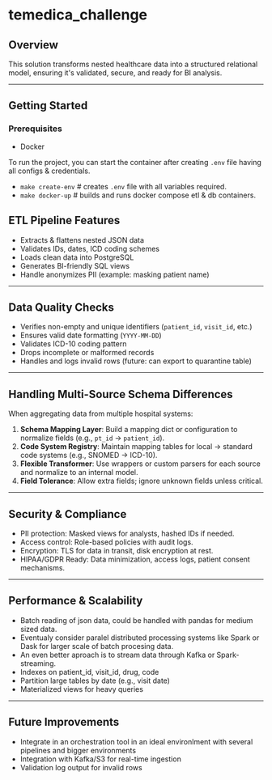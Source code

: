 # temedica_challenge

## Overview
This solution transforms nested healthcare data into a structured relational model, ensuring it's validated, secure, and ready for BI analysis.

---
## Getting Started

### Prerequisites
- Docker 

To run the project, you can start the container after creating `.env` file having all configs & credentials.
- `make create-env` # creates `.env` file with all variables required.
- `make docker-up` # builds and runs docker compose etl & db containers.



## ETL Pipeline Features

-  Extracts & flattens nested JSON data
-  Validates IDs, dates, ICD coding schemes
-  Loads clean data into PostgreSQL
-  Generates BI-friendly SQL views
-  Handle anonymizes PII (example: masking patient name)

---

## Data Quality Checks

- Verifies non-empty and unique identifiers (`patient_id`, `visit_id`, etc.)
- Ensures valid date formatting (`YYYY-MM-DD`)
- Validates ICD-10 coding pattern
- Drops incomplete or malformed records
- Handles and logs invalid rows (future: can export to quarantine table)

---

## Handling Multi-Source Schema Differences

When aggregating data from multiple hospital systems:

1. **Schema Mapping Layer**: Build a mapping dict or configuration to normalize fields (e.g., `pt_id` → `patient_id`).
2. **Code System Registry**: Maintain mapping tables for local → standard code systems (e.g., SNOMED → ICD-10).
3. **Flexible Transformer**: Use wrappers or custom parsers for each source and normalize to an internal model.
4. **Field Tolerance**: Allow extra fields; ignore unknown fields unless critical.

---

## Security & Compliance

-  PII protection: Masked views for analysts, hashed IDs if needed.
-  Access control: Role-based policies with audit logs.
-  Encryption: TLS for data in transit, disk encryption at rest.
-  HIPAA/GDPR Ready: Data minimization, access logs, patient consent mechanisms.

---

## Performance & Scalability

- Batch reading of json data, could be handled with pandas for medium sized data.
- Eventualy consider paralel distributed processing systems like Spark or Dask for larger scale of batch procesing data.
- An even better aproach is to stream data through Kafka or Spark-streaming.
- Indexes on patient_id, visit_id, drug, code
- Partition large tables by date (e.g., visit date)
- Materialized views for heavy queries


---

## Future Improvements

- Integrate in an orchestration tool in an ideal environlment with several pipelines and bigger environments 
- Integration with Kafka/S3 for real-time ingestion
- Validation log output for invalid rows

